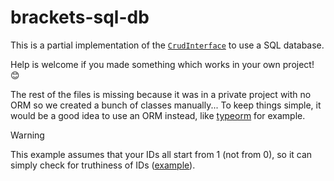 # brackets-sql-db

This is a partial implementation of the [`CrudInterface`](https://drarig29.github.io/brackets-docs/reference/manager/interfaces/CrudInterface.html) to use a SQL database.

Help is welcome if you made something which works in your own project! 😊

The rest of the files is missing because it was in a private project with no ORM so we created a bunch of classes manually...
To keep things simple, it would be a good idea to use an ORM instead, like [typeorm](https://github.com/typeorm/typeorm) for example.

> [!WARNING]  
> This example assumes that your IDs all start from 1 (not from 0), so it can simply check for truthiness of IDs ([example](https://github.com/Drarig29/brackets-storage/blob/b33b293efbf00c36ce428f2b1a4cac143e651b5a/brackets-sql-db/index.js#L55)).
